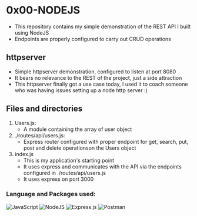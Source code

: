 # 0x00-NODEJS
* This repository contains my simple demonstration of the REST API I built using NodeJS 
* Endpoints are properly configured to carry out CRUD operations

## httpserver
* Simple httpserver demonstration, configured to listen at port 8080
* It bears no relevance to the REST of the project, just a side attraction
* This httpserver finally got a use case today, I used it to coach someone who was having issues setting up a node http server :)

## Files and directories
1. Users.js:
    * A module containing the array of user object
2. ./routes/api/users.js:
    * Express router configured with proper endpoint for get, search, put, post and delete operationson the Users object
3. index.js 
    * This is my application's starting point
    * It uses express and communicates with the API via the endpoints configured in ./routes/api/users.js
    * It uses express on port 3000

### Language and Packages used:
![JavaScript](https://img.shields.io/badge/javascript-%23323330.svg?style=for-the-badge&logo=javascript&logoColor=%23F7DF1E)
![NodeJS](https://img.shields.io/badge/node.js-6DA55F?style=for-the-badge&logo=node.js&logoColor=white)
![Express.js](https://img.shields.io/badge/express.js-%23404d59.svg?style=for-the-badge&logo=express&logoColor=%2361DAFB)
![Postman](https://img.shields.io/badge/Postman-FF6C37?style=for-the-badge&logo=postman&logoColor=white)
